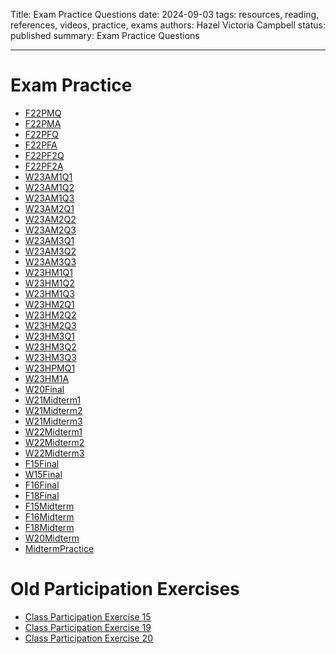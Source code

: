 Title: Exam Practice Questions
date: 2024-09-03
tags: resources, reading, references, videos, practice, exams
authors: Hazel Victoria Campbell
status: published
summary: Exam Practice Questions

---

# Exam Practice

* [F22PMQ]({attach}practice/f22pmq.pdf)
* [F22PMA]({attach}practice/f22pma.pdf)
* [F22PFQ]({attach}practice/f22pfq.pdf)
* [F22PFA]({attach}practice/f22pfa.pdf)
* [F22PF2Q]({attach}practice/f22pf2q.pdf)
* [F22PF2A]({attach}practice/f22pf2a.pdf)
* [W23AM1Q1]({filename}/resources/practice/w23am1q1.md)
* [W23AM1Q2]({filename}/resources/practice/w23am1q2.md)
* [W23AM1Q3]({filename}/resources/practice/w23am1q3.md)
* [W23AM2Q1]({filename}/resources/practice/w23am2q1.md)
* [W23AM2Q2]({filename}/resources/practice/w23am2q2.md)
* [W23AM2Q3]({filename}/resources/practice/w23am2q3.md)
* [W23AM3Q1]({filename}/resources/practice/w23am3q1.md)
* [W23AM3Q2]({filename}/resources/practice/w23am3q2.md)
* [W23AM3Q3]({filename}/resources/practice/w23am3q3.md)
* [W23HM1Q1]({filename}/resources/practice/w23hm1q1.md)
* [W23HM1Q2]({filename}/resources/practice/w23hm1q2.md)
* [W23HM1Q3]({filename}/resources/practice/w23hm1q3.md)
* [W23HM2Q1]({filename}/resources/practice/w23hm2q1.md)
* [W23HM2Q2]({filename}/resources/practice/w23hm2q2.md)
* [W23HM2Q3]({filename}/resources/practice/w23hm2q3.md)
* [W23HM3Q1]({filename}/resources/practice/w23hm3q1.md)
* [W23HM3Q2]({filename}/resources/practice/w23hm3q2.md)
* [W23HM3Q3]({filename}/resources/practice/w23hm3q3.md)
* [W23HPMQ1]({filename}/resources/practice/w23hpmq1.md)
* [W23HM1A]({filename}/resources/practice/w23hm1a.md)
* [W20Final]({attach}practice/CMPUT301W20B1:EB1-Final.pdf)
* [W21Midterm1]({attach}practice/CMPUT301-Winter-2021-Midterm.pdf)
* [W21Midterm2]({attach}practice/CMPUT301-Winter-2021-Midterm2.pdf)
* [W21Midterm3]({attach}practice/CMPUT301-Winter-2021-Midterm3.pdf)
* [W22Midterm1]({attach}practice/CMPUT301W22Midterm1.pdf)
* [W22Midterm2]({attach}practice/CMPUT301W22Midterm2.pdf)
* [W22Midterm3]({attach}practice/CMPUT301W22Midterm3.pdf)
* [F15Final]({attach}practice/Final-2015-Fall.pdf)
* [W15Final]({attach}practice/Final-2015-Winter.pdf)
* [F16Final]({attach}practice/Final-2016-Fall.pdf)
* [F18Final]({attach}practice/Final-2018-Fall.pdf)
* [F15Midterm]({attach}practice/Final-2018-Fall.pdf)
* [F16Midterm]({attach}practice/Midterm9-2016-Fall.pdf)
* [F18Midterm]({attach}practice/Midterm10-2018-Fall.pdf)
* [W20Midterm]({attach}practice/Midterm11-2020-Winter.pdf)
* [MidtermPractice]({attach}practice/Midterm11-2020-Winter.pdf)

# Old Participation Exercises

* [Class Participation Exercise 15]({filename}../archive/old_participation/class_participation_exer15.md)
* [Class Participation Exercise 19]({filename}../archive/old_participation/class_participation_exer19.md)
* [Class Participation Exercise 20]({filename}../archive/old_participation/class_participation_exer20.md)

